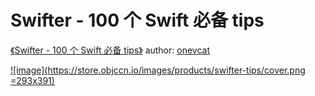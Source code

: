 # Swifter - 100 个 Swift 必备 tips
[《Swifter - 100 个 Swift 必备 tips》](http://swifter.tips/buy/)
  author: [onevcat](https://onevcat.com/#blog)  
   
   [![image](https://store.objccn.io/images/products/swifter-tips/cover.png =293x391)](http://swifter.tips/buy/)



